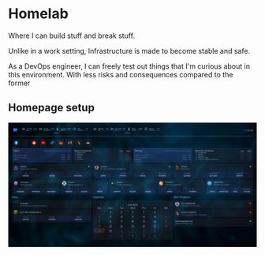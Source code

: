 # Homelab

Where I can build stuff and break stuff.

Unlike in a work setting, Infrastructure is made to become stable and safe.

As a DevOps engineer, I can freely test out things that I'm curious about in this environment. With less risks and consequences compared to the former

## Homepage setup

![Homepage screenshot](assets/homepage.png)
